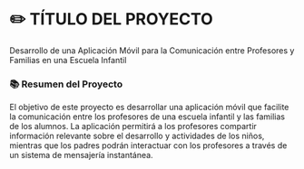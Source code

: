# ✏️ TÍTULO DEL PROYECTO

Desarrollo de una Aplicación Móvil para la Comunicación entre Profesores y Familias en una Escuela Infantil

### 📚 Resumen del Proyecto

El objetivo de este proyecto es desarrollar una aplicación móvil que facilite la comunicación entre los profesores de una escuela infantil y las familias de los alumnos. La aplicación permitirá a los profesores compartir información relevante sobre el desarrollo y actividades de los niños, mientras que los padres podrán interactuar con los profesores a través de un sistema de mensajería instantánea.

